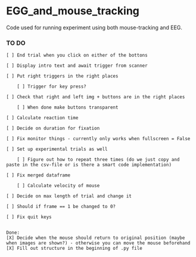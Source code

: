 # EGG_and_mouse_tracking
Code used for running experiment using both mouse-tracking and EEG.

### TO DO
    
    [ ] End trial when you click on either of the bottons

    [ ] Display intro text and await trigger from scanner
    
    [ ] Put right triggers in the right places
    
        [ ] Trigger for key press?
        
    [ ] Check that right and left img + buttons are in the right places
    
        [ ] When done make buttons transparent
        
    [ ] Calculate reaction time

    [ ] Decide on duration for fixation
    
    [ ] Fix monitor things - currently only works when fullscreen = False
    
    [ ] Set up experimental trials as well
    
        [ ] Figure out how to repeat three times (do we just copy and paste in the csv-file or is there a smart code implementation)
        
    [ ] Fix merged dataframe
    
        [ ] Calculate velocity of mouse
        
    [ ] Decide on max length of trial and change it 
    
    [ ] Should if frame == 1 be changed to 0?

    [ ] Fix quit keys


    Done: 
    [X] Decide when the mouse should return to original position (maybe when images are shown?) - otherwise you can move the mouse beforehand
    [X] Fill out structure in the beginning of .py file

    
